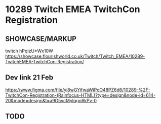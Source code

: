 # 10289 Twitch EMEA TwitchCon Registration

## SHOWCASE/MARKUP
twitch
hPqIzU*Wx10W
https://showcase.flourishworld.co.uk/Twitch/Twitch_EMEA/10289-TwitchEMEA-TwitchCon-Registration/

## Dev link 21 Feb
https://www.figma.com/file/yi8wGYifwaWiPcO48PZ6d6/10289-%2F-TwitchCon-Registration-(Rainfocus-HTML)?type=design&node-id=614-20&mode=design&t=a9G5vcMylqgn6kPv-0

## TODO
